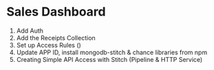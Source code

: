 # Sales Dashboard

1. Add Auth
2. Add the Receipts Collection
3. Set up Access Rules ()
4. Update APP ID, install mongodb-stitch & chance libraries from npm
5. Creating Simple API Access with Stitch (Pipeline & HTTP Service)
